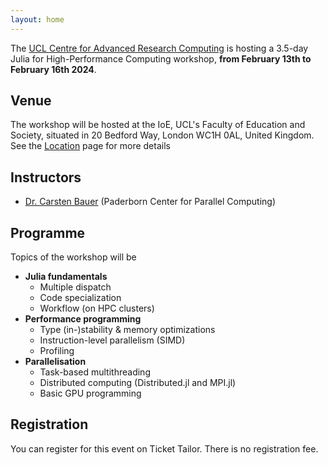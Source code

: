 ```yaml
---
layout: home
---
```


The [UCL Centre for Advanced Research
Computing](https://www.ucl.ac.uk/advanced-research-computing) is hosting a
3.5-day Julia for High-Performance Computing workshop, **from February 13th to
February 16th 2024**.

## Venue

The workshop will be hosted at the IoE, UCL's Faculty of Education and Society,
situated in 20 Bedford Way, London WC1H 0AL, United Kingdom.  See the
[Location](location) page for more details

## Instructors

* [Dr. Carsten Bauer](https://www.uni-paderborn.de/person/90082) (Paderborn Center for Parallel Computing)

## Programme

Topics of the workshop will be

* **Julia fundamentals**
  * Multiple dispatch
  * Code specialization
  * Workflow (on HPC clusters)
* **Performance programming**
  * Type (in-)stability & memory optimizations
  * Instruction-level parallelism (SIMD)
  * Profiling
* **Parallelisation**
  * Task-based multithreading
  * Distributed computing (Distributed.jl and MPI.jl)
  * Basic GPU programming

## Registration

You can register for this event on Ticket Tailor.
There is no registration fee.
